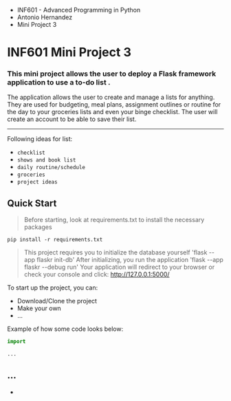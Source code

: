  - INF601 - Advanced Programming in Python
 - Antonio Hernandez
 - Mini Project 3

# INF601 Mini Project 3


### This mini project allows the user to deploy a Flask framework application to use a to-do list .
The application allows the user to create and manage a lists for anything. They are used for budgeting, meal plans, 
assignment outlines or routine for the day to your groceries lists and even your binge checklist. The user will create
an account to be able to save their list.

---

Following ideas for list:  
- `checklist`
- `shows and book list`
- `daily routine/schedule`
- `groceries`
- `project ideas`

## Quick Start

> Before starting, look at requirements.txt to install the necessary packages

`pip install -r requirements.txt`

> This project requires you to initialize the database yourself
'flask --app flaskr init-db'
> After initializing, you run the application
'flask --app flaskr --debug run'
> Your application will redirect to your browser or check your console and click: http://127.0.0.1:5000/


To start up the project, you can:
  - Download/Clone the project
  - Make your own 
  - ...

Example of how some code looks below: 
```python
import 

...


```

## ...
-
